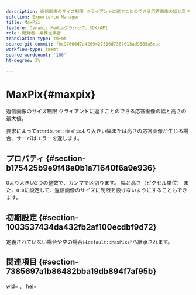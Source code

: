 ```yaml
---
description: 返信画像のサイズ制限 クライアントに返すことのできる応答画像の幅と高さの最大値。
solution: Experience Manager
title: MaxPix
feature: Dynamic Mediaクラシック，SDK/API
role: 開発者、業務従事者
translation-type: tm+mt
source-git-commit: f6c97606d7a4209427316d7367013ad9585a5cae
workflow-type: tm+mt
source-wordcount: '106'
ht-degree: 3%

---
```



# MaxPix{#maxpix}

返信画像のサイズ制限 クライアントに返すことのできる応答画像の幅と高さの最大値。

要求によって`attribute::MaxPix`より大きい幅または高さの応答画像が生じる場合、サーバはエラーを返します。

## プロパティ {#section-b175425b9e9f48e0b1a71640f6a9e936}

0より大きい2つの整数で、カンマで区切ります。 幅と高さ（ピクセル単位） また、`0,0`に設定して、返信画像のサイズに制限を設けないようにすることもできます。

## 初期設定 {#section-1003537434da432fb2af100ecdbf9d72}

定義されていない場合や空の場合は`default::MaxPix`から継承されます。

## 関連項目 {#section-7385697a1b86482bba19db894f7af95b}

[wid=](../../../../../is-api/http-ref/image-serving-api-ref/c-http-protocol-reference/c-command-reference/r-is-http-wid.md#reference-bfeadcb67bf4485f851eb21345527e47) 、 [hei=](../../../../../is-api/http-ref/image-serving-api-ref/c-http-protocol-reference/c-command-reference/r-is-http-hei.md#reference-6d6f556ccc0e4b98a815e8a5c1944a96)
